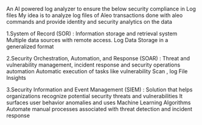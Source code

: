 An AI powered log analyzer to ensure the below security compliance in Log files
My idea is to analyze log files of Aleo transactions done with aleo commands and provide identity and security analytics on the data

1.System of Record (SOR) :
Information storage and retrieval system 
Multiple data sources with remote access.
Log Data Storage in a generalized format

2.Security Orchestration, Automation, and Response (SOAR) :
Threat and vulnerability management, incident response and security operations automation
Automatic execution of tasks like vulnerability Scan , log File Insights

3.Security Information and Event Management (SIEM) :
Solution that helps organizations recognize potential security threats and vulnerabilities
It surfaces user behavior anomalies and uses Machine Learning Algorithms
Automate manual processes associated with threat detection and incident response

